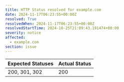 ```yaml
---
title: HTTP Status resolved for example.com
date: 2024-11-17T06:23:55+00:00Z
resolved: True
resolvedWhen: 2024-11-17T06:23:55+00:00Z
resolvedStartTime: 2024-10-25T21:09:43.191474+00:00
severity: notice
affected:
  - example.com
section: issue
---
```


| Expected Statuses | Actual Status  |
|-------------------|----------------|
| 200, 301, 302 | 200 |
